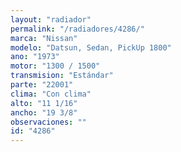 ```yaml
---
layout: "radiador"
permalink: "/radiadores/4286/"
marca: "Nissan"
modelo: "Datsun, Sedan, PickUp 1800"
ano: "1973"
motor: "1300 / 1500"
transmision: "Estándar"
parte: "22001"
clima: "Con clima"
alto: "11 1/16"
ancho: "19 3/8"
observaciones: ""
id: "4286"
---
```


